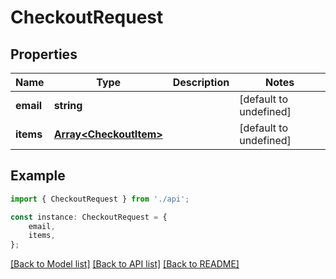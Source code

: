 # CheckoutRequest


## Properties

Name | Type | Description | Notes
------------ | ------------- | ------------- | -------------
**email** | **string** |  | [default to undefined]
**items** | [**Array&lt;CheckoutItem&gt;**](CheckoutItem.md) |  | [default to undefined]

## Example

```typescript
import { CheckoutRequest } from './api';

const instance: CheckoutRequest = {
    email,
    items,
};
```

[[Back to Model list]](../README.md#documentation-for-models) [[Back to API list]](../README.md#documentation-for-api-endpoints) [[Back to README]](../README.md)
